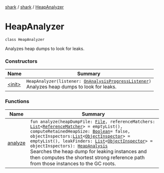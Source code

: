 [shark](../../index.md) / [shark](../index.md) / [HeapAnalyzer](./index.md)

# HeapAnalyzer

`class HeapAnalyzer`

Analyzes heap dumps to look for leaks.

### Constructors

| Name | Summary |
|---|---|
| [&lt;init&gt;](-init-.md) | `HeapAnalyzer(listener: `[`OnAnalysisProgressListener`](../-on-analysis-progress-listener/index.md)`)`<br>Analyzes heap dumps to look for leaks. |

### Functions

| Name | Summary |
|---|---|
| [analyze](analyze.md) | `fun analyze(heapDumpFile: `[`File`](https://docs.oracle.com/javase/6/docs/api/java/io/File.html)`, referenceMatchers: `[`List`](https://kotlinlang.org/api/latest/jvm/stdlib/kotlin.collections/-list/index.html)`<`[`ReferenceMatcher`](../-reference-matcher/index.md)`> = emptyList(), computeRetainedHeapSize: `[`Boolean`](https://kotlinlang.org/api/latest/jvm/stdlib/kotlin/-boolean/index.html)` = false, objectInspectors: `[`List`](https://kotlinlang.org/api/latest/jvm/stdlib/kotlin.collections/-list/index.html)`<`[`ObjectInspector`](../-object-inspector/index.md)`> = emptyList(), leakFinders: `[`List`](https://kotlinlang.org/api/latest/jvm/stdlib/kotlin.collections/-list/index.html)`<`[`ObjectInspector`](../-object-inspector/index.md)`> = objectInspectors): `[`HeapAnalysis`](../-heap-analysis/index.md)<br>Searches the heap dump for leaking instances and then computes the shortest strong reference path from those instances to the GC roots. |
